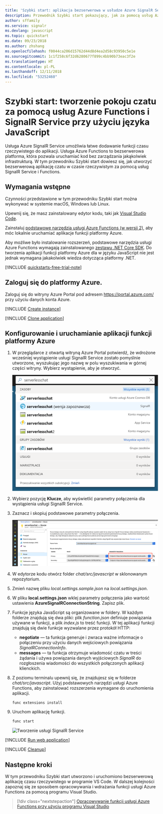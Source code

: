 ```yaml
---
title: 'Szybki start: aplikacja bezserwerowa w usłudze Azure SignalR Service — JavaScript'
description: Przewodnik Szybki start pokazujący, jak za pomocą usług Azure SignalR Service i Azure Functions utworzyć pokój czatu.
author: sffamily
ms.service: signalr
ms.devlang: javascript
ms.topic: quickstart
ms.date: 09/23/2018
ms.author: zhshang
ms.openlocfilehash: f0044ca206d15762d44d8d4ea2d58c93950c5e1e
ms.sourcegitcommit: 1c1f258c6f32d6280677f899c4bb90b73eac3f2e
ms.translationtype: HT
ms.contentlocale: pl-PL
ms.lasthandoff: 12/11/2018
ms.locfileid: "53252460"
---
```

# <a name="quickstart-create-a-chat-room-with-azure-functions-and-signalr-service-using-javascript"></a>Szybki start: tworzenie pokoju czatu za pomocą usług Azure Functions i SignalR Service przy użyciu języka JavaScript

Usługa Azure SignalR Service umożliwia łatwe dodawanie funkcji czasu rzeczywistego do aplikacji. Usługa Azure Functions to bezserwerowa platforma, która pozwala uruchamiać kod bez zarządzania jakąkolwiek infrastrukturą. W tym przewodniku Szybki start dowiesz się, jak utworzyć bezserwerową aplikację czatu w czasie rzeczywistym za pomocą usług SignalR Service i Functions.

## <a name="prerequisites"></a>Wymagania wstępne

Czynności przedstawione w tym przewodniku Szybki start można wykonywać w systemie macOS, Windows lub Linux.

Upewnij się, że masz zainstalowany edytor kodu, taki jak [Visual Studio Code](https://code.visualstudio.com/).

Zainstaluj [podstawowe narzędzia usługi Azure Functions (w wersji 2)](https://github.com/Azure/azure-functions-core-tools#installing), aby móc lokalnie uruchamiać aplikacje funkcji platformy Azure.

Aby możliwe było instalowanie rozszerzeń, podstawowe narzędzia usługi Azure Functions wymagają zainstalowanego [zestawu .NET Core SDK](https://www.microsoft.com/net/download). Do tworzenia aplikacji funkcji platformy Azure dla w języku JavaScript nie jest jednak wymagana jakakolwiek wiedza dotycząca platformy .NET.

[!INCLUDE [quickstarts-free-trial-note](../../includes/quickstarts-free-trial-note.md)]

## <a name="log-in-to-azure"></a>Zaloguj się do platformy Azure.

Zaloguj się do witryny Azure Portal pod adresem <https://portal.azure.com/> przy użyciu danych konta Azure.

[!INCLUDE [Create instance](includes/signalr-quickstart-create-instance.md)]

[!INCLUDE [Clone application](includes/signalr-quickstart-clone-application.md)]

## <a name="configure-and-run-the-azure-function-app"></a>Konfigurowanie i uruchamianie aplikacji funkcji platformy Azure

1. W przeglądarce z otwartą witryną Azure Portal potwierdź, że wdrożone wcześniej wystąpienie usługi SignalR Service zostało pomyślnie utworzone, wyszukując jego nazwę w polu wyszukiwania w górnej części witryny. Wybierz wystąpienie, aby je otworzyć.

    ![Wyszukiwanie wystąpienia usługi SignalR Service](media/signalr-quickstart-azure-functions-csharp/signalr-quickstart-search-instance.png)

1. Wybierz pozycję **Klucze**, aby wyświetlić parametry połączenia dla wystąpienia usługi SignalR Service.

1. Zaznacz i skopiuj podstawowe parametry połączenia.

    ![Tworzenie usługi SignalR Service](media/signalr-quickstart-azure-functions-javascript/signalr-quickstart-keys.png)

1. W edytorze kodu otwórz folder *chat/src/javascript* w sklonowanym repozytorium.

1. Zmień nazwę pliku *local.settings.sample.json* na *local.settings.json*.

1. W pliku **local.settings.json** wklej parametry połączenia jako wartość ustawienia **AzureSignalRConnectionString**. Zapisz plik.

1. Funkcje języka JavaScript są organizowane w foldery. W każdym folderze znajdują się dwa pliki: plik *function.json* definiuje powiązania używane w funkcji, a plik *index.js* to treść funkcji. W tej aplikacji funkcji znajdują się dwie funkcje wyzwalane przez protokół HTTP:

    - **negotiate** — ta funkcja generuje i zwraca ważne informacje o połączeniu przy użyciu danych wejściowych powiązania *SignalRConnectionInfo*.
    - **messages** — ta funkcja otrzymuje wiadomość czatu w treści żądania i używa powiązania danych wyjściowych *SignalR* do rozgłoszenia wiadomości do wszystkich połączonych aplikacji klienckich.

1. Z poziomu terminalu upewnij się, że znajdujesz się w folderze *chat/src/javascript*. Użyj podstawowych narzędzi usługi Azure Functions, aby zainstalować rozszerzenia wymagane do uruchomienia aplikacji.

    ```bash
    func extensions install
    ```

1. Uruchom aplikację funkcji.

    ```bash
    func start
    ```

    ![Tworzenie usługi SignalR Service](media/signalr-quickstart-azure-functions-javascript/signalr-quickstart-run-application.png)

[!INCLUDE [Run web application](includes/signalr-quickstart-run-web-application.md)]

[!INCLUDE [Cleanup](includes/signalr-quickstart-cleanup.md)]

## <a name="next-steps"></a>Następne kroki

W tym przewodniku Szybki start utworzono i uruchomiono bezserwerową aplikację czasu rzeczywistego w programie VS Code. W dalszej kolejności zapoznaj się ze sposobem opracowywania i wdrażania funkcji usługi Azure Functions za pomocą programu Visual Studio.

> [!div class="nextstepaction"]
> [Opracowywanie funkcji usługi Azure Functions przy użyciu programu Visual Studio](../azure-functions/functions-develop-vs.md)